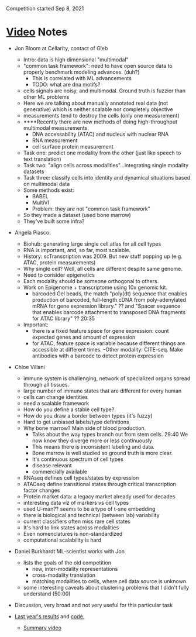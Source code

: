 Competition started Sep 8, 2021

[Video](https://twitter.com/MorseCell/status/1559583479158931459) Notes
============
- Jon Bloom at Cellarity, contact of Gleb
	- Intro: data is high dimensional "multimodal"
	- "common task framework": need to have open source data to properly benchmark modeling advances. (duh?)
		- This is correlated with ML advancements
		- TODO: what are dna motifs?
	- cells signals are noisy, and multimodal. Ground truth is fuzzier than other ML problems
	- Here we are talking about manually annotated real data (not generative) which is neither scalable nor completely objective
	- measurements tend to destroy the cells (only one measurement)
	- ****Recently there are new methods of doing high-throughput multimodal measurements
		- DNA accessability (ATAC) and nucleus with nuclear RNA
		- RNA measurement
		- cell surface protein measurement
	- Task one: predict one modality from the other (just like speech to text translation)
	- Task two: "align cells across modalities"...integrating single modality datasets
	- Task three: classify cells into identity and dynamical situations based on multimodal data
	- Some methods exist:
		- BABEL
		- MultiVI
		- Problem: they are not "common task framework"
	- So they made a dataset (used bone marrow) 
	- They've built some infra?
- Angela Piasco:
	- Biohub: generating large single cell atlas for all cell types
	- RNA is important, and, so far, most scalable. 
	- History: scTranscription was 2009. But new stuff popping up (e.g. ATAC, protein measurements)
	- Why single cell? Well, all cells are different despite same genome. 
	- Need to consider epigenetics
	- Each modality should be someone orthogonal to others. 
	- Work on Epigenome + transcriptome using 10x genomic kit. 
		- barcoded Gel beads, the match "poly(dt) sequence that enables production of barcoded, full-length cDNA from poly-adenylated mRNA for gene expression library." ?? and "Spacer sequence that enables barcode attachment to transposed DNA fragments for ATAC library" ?? 20:35 
	- Important: 
		- there is a fixed feature space for gene expression: count expected genes and amount of expression
		- for ATAC, feature space is variable because different things are accessible at different times. 
	-Other modality: CITE-seq. Make antibodies with a barcode to detect protein expression
- Chloe Villani
	- immune system is challenging, network of specialized organs spread through all tissues. 
	- large number of immune states that are different for every human
	- cells can change identities
	- need a scalable framework
	- How do you define a stable cell type?
	- How do you draw a border between types (it's fuzzy)
	- Hard to get unbiased labels/type definitions
	- Why bone marrow? Main side of blood production.
		- Talks about the way types branch out from stem cells. 29:40 We now know they diverge more or less continuously
		- This means there is inconsistent labeling and data. 
		- Bone marrow is well studied so ground truth is more clear.
		- It's continuous spectrum of cell types
		- disease relevant
		- commercially available
	- RNAseq defines cell types/states by expression
	- ATACseq define transitional states through critical transcription factor changes
	- Protein market data: a legacy market already used for decades
	- interesting data viz of markers vs cell types
	- used U-man?? seems to be a type of t-sne embedding
	- there is biological and technical (between lab) variability
	- current classifiers often miss rare cell states
	- It's hard to link states across modalities
	- Even nomenclatures is non-standardized
	- computational scalability is hard
- Daniel Burkhardt ML-scientist works with Jon
	- lists the goals of the old competition
		- new, inter-modality representations
		- cross-modality translation
		- matching modalities to cells, where cell data source is unknown. 
	- some interesting caveats about clustering problems that I didn't fully understand (50:00)
- Discussion, very broad and not very useful for this particular task



- [Last year's results](https://www.biorxiv.org/content/10.1101/2022.04.11.487796v1.full.pdf) and [code.](https://github.com/openproblems-bio/neurips2021_multimodal_topmethods)
  - [Summary video](https://openproblems.bio/neurips_2021/)